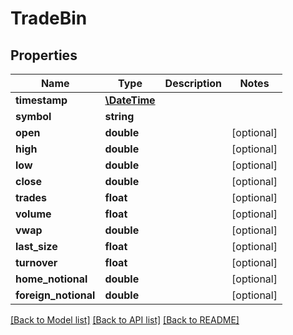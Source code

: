 # TradeBin

## Properties
Name | Type | Description | Notes
------------ | ------------- | ------------- | -------------
**timestamp** | [**\DateTime**](\DateTime.md) |  | 
**symbol** | **string** |  | 
**open** | **double** |  | [optional] 
**high** | **double** |  | [optional] 
**low** | **double** |  | [optional] 
**close** | **double** |  | [optional] 
**trades** | **float** |  | [optional] 
**volume** | **float** |  | [optional] 
**vwap** | **double** |  | [optional] 
**last_size** | **float** |  | [optional] 
**turnover** | **float** |  | [optional] 
**home_notional** | **double** |  | [optional] 
**foreign_notional** | **double** |  | [optional] 

[[Back to Model list]](../README.md#documentation-for-models) [[Back to API list]](../README.md#documentation-for-api-endpoints) [[Back to README]](../README.md)


